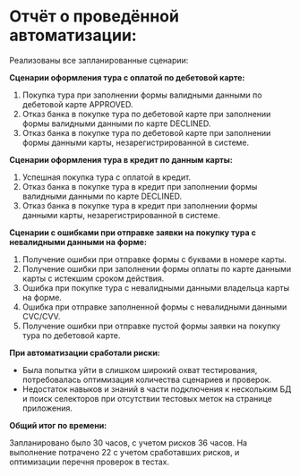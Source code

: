 # Отчёт о проведённой автоматизации:

Реализованы все запланированные сценарии:

**Сценарии оформления тура с оплатой по дебетовой карте:**
1. Покупка тура при заполнении формы валидными данными по дебетовой карте APPROVED.
2. Отказ банка в покупке тура по дебетовой карте при заполнении формы валидными данными по карте DECLINED.
3. Отказ банка в покупке тура по дебетовой карте при заполнении формы данными карты, незарегистрированной в системе.

**Сценарии оформления тура в кредит по данным карты:** 
1. Успешная покупка тура с оплатой в кредит.
2. Отказ банка в покупке тура в кредит при заполнении формы валидными данными по карте DECLINED.
3. Отказ банка в покупке тура в кредит при заполнении формы данными карты, незарегистрированной в системе.

**Сценарии с ошибками при отправке заявки на покупку тура с невалидными данными на форме:**
1. Получение ошибки при отправке формы с буквами в номере карты.
2. Получение ошибки при заполнении формы оплаты по карте данными карты с истекшим сроком действия.
3. Ошибка при покупке тура с невалидными данными владельца карты на форме.
4. Ошибка при отправке заполненной формы с невалидными данными CVC/CVV.
5. Получение ошибки при отправке пустой формы заявки на покупку тура по дебетовой карте.

**При автоматизации сработали риски:**
* Была попытка уйти в слишком широкий охват тестирования, потребовалась оптимизация количества сценариев и проверок.
* Недостаток навыков и знаний в части подключения к нескольким БД и поиск селекторов при отсутствии тестовых меток на странице приложения.

**Общий итог по времени:** 

Запланировано было 30 часов, с учетом рисков 36 часов. На выполнение потрачено 22 с учетом сработавших рисков, и оптимизации перечня проверок в тестах. 